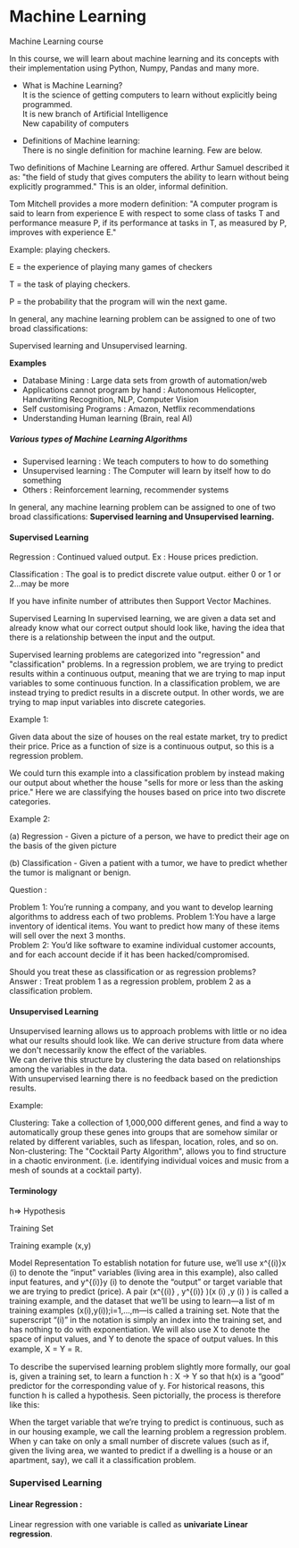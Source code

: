# Machine Learning
Machine Learning course

In this course, we will learn about machine learning and its concepts with their implementation using Python, Numpy, Pandas and many more.


 - What is Machine Learning? <br>
 It is the science of getting computers to learn without explicitly being programmed. <br>
 It is new branch of Artificial Intelligence <br>
 New capability of computers

- Definitions of Machine learning: <br>
There is no single definition for machine learning. Few are below.

 Two definitions of Machine Learning are offered. Arthur Samuel described it as: "the field of study that gives computers the ability to learn without being explicitly programmed." This is an older, informal definition.

 Tom Mitchell provides a more modern definition: "A computer program is said to learn from experience E with respect to some class of tasks T and performance measure P, if its performance at tasks in T, as measured by P, improves with experience E."

Example: playing checkers.

E = the experience of playing many games of checkers

T = the task of playing checkers.

P = the probability that the program will win the next game.

In general, any machine learning problem can be assigned to one of two broad classifications:

Supervised learning and Unsupervised learning.

**Examples**
- Database Mining : Large data sets from growth of automation/web
- Applications cannot program by hand : Autonomous Helicopter, Handwriting Recognition, NLP, Computer Vision
- Self customising Programs : Amazon, Netflix recommendations
- Understanding Human learning (Brain, real AI)

##### Various types of Machine Learning Algorithms

- Supervised learning :  We teach computers to how to do something
- Unsupervised learning : The Computer will learn by itself how to do something
- Others : Reinforcement learning, recommender systems

In general, any machine learning problem can be assigned to one of two broad classifications:
  **Supervised learning and Unsupervised learning.**

#### Supervised Learning

Regression : Continued valued output. Ex : House prices prediction.

Classification : The goal is to predict discrete value output. either 0 or 1 or 2...may be more

If you have infinite number of attributes then Support Vector Machines.

Supervised Learning
In supervised learning, we are given a data set and already know what our correct output should look like, having the idea that there is a relationship between the input and the output.

Supervised learning problems are categorized into "regression" and "classification" problems. In a regression problem, we are trying to predict results within a continuous output, meaning that we are trying to map input variables to some continuous function. In a classification problem, we are instead trying to predict results in a discrete output. In other words, we are trying to map input variables into discrete categories.

Example 1:

Given data about the size of houses on the real estate market, try to predict their price. Price as a function of size is a continuous output, so this is a regression problem.

We could turn this example into a classification problem by instead making our output about whether the house "sells for more or less than the asking price." Here we are classifying the houses based on price into two discrete categories.

Example 2:

(a) Regression - Given a picture of a person, we have to predict their age on the basis of the given picture

(b) Classification - Given a patient with a tumor, we have to predict whether the tumor is malignant or benign.


Question :

Problem 1: You’re running a company, and you want to develop learning algorithms to address each of two problems. Problem 1:You have a large inventory of identical items. You want to predict how many of these items will sell over the next 3 months.
<br>
Problem 2: You’d like software to examine individual customer accounts, and for each account decide if it has been hacked/compromised.

Should you treat these as classification or as regression problems? <br>
Answer :  Treat problem 1 as a regression problem, problem 2 as a classification problem.


#### Unsupervised Learning
Unsupervised learning allows us to approach problems with little or no idea what our results should look like. We can derive structure from data where we don't necessarily know the effect of the variables.
<br>
We can derive this structure by clustering the data based on relationships among the variables in the data.
<br>
With unsupervised learning there is no feedback based on the prediction results.

Example:

Clustering: Take a collection of 1,000,000 different genes, and find a way to automatically group these genes into groups that are somehow similar or related by different variables, such as lifespan, location, roles, and so on.
<br>
Non-clustering: The "Cocktail Party Algorithm", allows you to find structure in a chaotic environment. (i.e. identifying individual voices and music from a mesh of sounds at a cocktail party).

#### Terminology

h=> Hypothesis

Training Set

Training example (x,y)


Model Representation
To establish notation for future use, we’ll use x^{(i)}x
(i)
  to denote the “input” variables (living area in this example), also called input features, and y^{(i)}y
(i)
  to denote the “output” or target variable that we are trying to predict (price). A pair (x^{(i)} , y^{(i)} )(x
(i)
 ,y
(i)
 ) is called a training example, and the dataset that we’ll be using to learn—a list of m training examples (x(i),y(i));i=1,...,m—is called a training set. Note that the superscript “(i)” in the notation is simply an index into the training set, and has nothing to do with exponentiation. We will also use X to denote the space of input values, and Y to denote the space of output values. In this example, X = Y = ℝ.

To describe the supervised learning problem slightly more formally, our goal is, given a training set, to learn a function h : X → Y so that h(x) is a “good” predictor for the corresponding value of y. For historical reasons, this function h is called a hypothesis. Seen pictorially, the process is therefore like this:


When the target variable that we’re trying to predict is continuous, such as in our housing example, we call the learning problem a regression problem. When y can take on only a small number of discrete values (such as if, given the living area, we wanted to predict if a dwelling is a house or an apartment, say), we call it a classification problem.





### Supervised Learning
#### Linear Regression :
Linear regression with one variable is called as **univariate Linear regression**.
